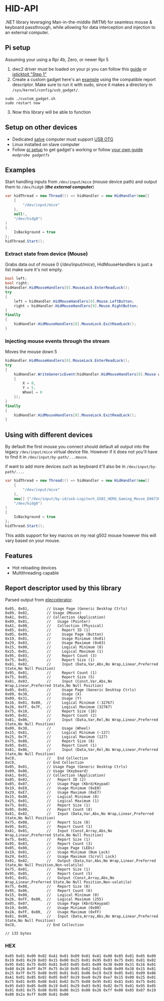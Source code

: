 # HID-API
.NET library leveraging Man-in-the-middle (MITM) for seamless mouse & keyboard passthrough, while allowing for data interception and injection to an external computer.

## Pi setup
Assuming your using a Rpi 4b, Zero, or newer Rpi 5
1. dwc2 driver must be loaded on your pi you can follow this [guide](https://gist.github.com/gbaman/975e2db164b3ca2b51ae11e45e8fd40a?permalink_comment_id=2970837) or [isticktoit "Step 1"](https://www.isticktoit.net/?p=1383)
2. Create a custom gadget here's an [example](./examples/custom_gadget.sh) using the compatible report descriptor. Make sure to run it with sudo, since it makes a directory in ``/sys/kernel/config/usb_gadget/``.
```
sudo ./custom_gadget.sh
sudo restart now
```
3. Now this library will be able to function

## Setup on other devices
- Dedicated [salve](https://en.wikipedia.org/wiki/Master/slave_(technology)) computer must support [USB OTG](https://en.wikipedia.org/wiki/USB_On-The-Go)
- Linux installed on slave computer
- Follow [pi setup](#pi-setup) to get gadget's working or follow [your own guide](https://google.com) _``modprobe gadgetfs``_

## Examples
Start handling inputs from ``/dev/input/mice`` (mouse device path) and output them to ``/dev/hidg0`` (**_the external computer_**)
```c#
var hidThread = new Thread(() => hidHandler = new HidHandler(new[]
    {
        "/dev/input/mice"
    },
    null!, 
    "/dev/hidg0")
)
{
    IsBackground = true
};
hidThread.Start();
```

### Extract state from device (Mouse)
Grabs data out of mouse 0 (*_/dev/input/mice_*), HidMouseHandlers is just a list make sure it's not empty. 
```c#
bool left;
bool right;
hidHandler.HidMouseHandlers[0].MouseLock.EnterReadLock();
try
{
    left = hidHandler.HidMouseHandlers[0].Mouse.LeftButton;
    right = hidHandler.HidMouseHandlers[0].Mouse.RightButton;
}
finally
{
    hidHandler.HidMouseHandlers[0].MouseLock.ExitReadLock();
}
```

### Injecting mouse events through the stream
Moves the mouse down 5 
```c#
hidHandler.HidMouseHandlers[0].MouseLock.EnterReadLock();
try
{
    hidHandler.WriteGenericEvent(hidHandler.HidMouseHandlers[0].Mouse with
    {
        X = 0,
        Y = 5,
        Wheel = 0
    });
}
finally
{
    hidHandler.HidMouseHandlers[0].MouseLock.ExitReadLock();
}
```

## Using with different devices
By default the first mouse you connect should default all output into the legacy ``/dev/input/mice`` virtual device file.
However if it does not you'll have to find it in ``/dev/input/by-path/...mouse``.

if want to add more devices such as keyboard it'll also be in ``/dev/input/by-path/...``.

```c#
var hidThread = new Thread(() => hidHandler = new HidHandler(new[]
    {
        "/dev/input/mice"
    },
    new[] {"/dev/input/by-id/usb-Logitech_G502_HERO_Gaming_Mouse_D86730BE8888-if01-event-kbd"}, 
    "/dev/hidg0")
)
{
    IsBackground = true
};
hidThread.Start();
```
This adds support for key macros on my real g502 mouse however this will vary based on your mouse. 

## Features
- Hot reloading devices
- Multithreading capable

## Report descriptor used by this library
Parsed output from [eleccelerator](https://eleccelerator.com/usbdescreqparser).
```
0x05, 0x01,        // Usage Page (Generic Desktop Ctrls)
0x09, 0x02,        // Usage (Mouse)
0xA1, 0x01,        // Collection (Application)
0x09, 0x01,        //   Usage (Pointer)
0xA1, 0x00,        //   Collection (Physical)
0x85, 0x01,        //     Report ID (1)
0x05, 0x09,        //     Usage Page (Button)
0x19, 0x01,        //     Usage Minimum (0x01)
0x29, 0x03,        //     Usage Maximum (0x03)
0x15, 0x00,        //     Logical Minimum (0)
0x25, 0x01,        //     Logical Maximum (1)
0x95, 0x03,        //     Report Count (3)
0x75, 0x01,        //     Report Size (1)
0x81, 0x02,        //     Input (Data,Var,Abs,No Wrap,Linear,Preferred State,No Null Position)
0x95, 0x01,        //     Report Count (1)
0x75, 0x05,        //     Report Size (5)
0x81, 0x03,        //     Input (Const,Var,Abs,No Wrap,Linear,Preferred State,No Null Position)
0x05, 0x01,        //     Usage Page (Generic Desktop Ctrls)
0x09, 0x30,        //     Usage (X)
0x09, 0x31,        //     Usage (Y)
0x16, 0x01, 0x80,  //     Logical Minimum (-32767)
0x26, 0xFF, 0x7F,  //     Logical Maximum (32767)
0x75, 0x10,        //     Report Size (16)
0x95, 0x02,        //     Report Count (2)
0x81, 0x06,        //     Input (Data,Var,Rel,No Wrap,Linear,Preferred State,No Null Position)
0x09, 0x38,        //     Usage (Wheel)
0x15, 0x81,        //     Logical Minimum (-127)
0x25, 0x7F,        //     Logical Maximum (127)
0x75, 0x08,        //     Report Size (8)
0x95, 0x01,        //     Report Count (1)
0x81, 0x06,        //     Input (Data,Var,Rel,No Wrap,Linear,Preferred State,No Null Position)
0xC0,              //   End Collection
0xC0,              // End Collection
0x05, 0x01,        // Usage Page (Generic Desktop Ctrls)
0x09, 0x06,        // Usage (Keyboard)
0xA1, 0x01,        // Collection (Application)
0x85, 0x02,        //   Report ID (2)
0x05, 0x07,        //   Usage Page (Kbrd/Keypad)
0x19, 0xE0,        //   Usage Minimum (0xE0)
0x29, 0xE7,        //   Usage Maximum (0xE7)
0x15, 0x00,        //   Logical Minimum (0)
0x25, 0x01,        //   Logical Maximum (1)
0x75, 0x01,        //   Report Size (1)
0x95, 0x08,        //   Report Count (8)
0x81, 0x02,        //   Input (Data,Var,Abs,No Wrap,Linear,Preferred State,No Null Position)
0x75, 0x08,        //   Report Size (8)
0x95, 0x01,        //   Report Count (1)
0x81, 0x01,        //   Input (Const,Array,Abs,No Wrap,Linear,Preferred State,No Null Position)
0x75, 0x01,        //   Report Size (1)
0x95, 0x03,        //   Report Count (3)
0x05, 0x08,        //   Usage Page (LEDs)
0x19, 0x01,        //   Usage Minimum (Num Lock)
0x29, 0x03,        //   Usage Maximum (Scroll Lock)
0x91, 0x02,        //   Output (Data,Var,Abs,No Wrap,Linear,Preferred State,No Null Position,Non-volatile)
0x75, 0x01,        //   Report Size (1)
0x95, 0x05,        //   Report Count (5)
0x91, 0x01,        //   Output (Const,Array,Abs,No Wrap,Linear,Preferred State,No Null Position,Non-volatile)
0x75, 0x08,        //   Report Size (8)
0x95, 0x06,        //   Report Count (6)
0x15, 0x00,        //   Logical Minimum (0)
0x26, 0xFF, 0x00,  //   Logical Maximum (255)
0x05, 0x07,        //   Usage Page (Kbrd/Keypad)
0x19, 0x00,        //   Usage Minimum (0x00)
0x2A, 0xFF, 0x00,  //   Usage Maximum (0xFF)
0x81, 0x00,        //   Input (Data,Array,Abs,No Wrap,Linear,Preferred State,No Null Position)
0xC0,              // End Collection

// 133 bytes
```

### HEX
```
0x05 0x01 0x09 0x02 0xA1 0x01 0x09 0x01 0xA1 0x00 0x85 0x01 0x05 0x09 0x19 0x01 0x29 0x03 0x15 0x00 0x25 0x01 0x95 0x03 0x75 0x01 0x81 0x02 0x95 0x01 0x75 0x05 0x81 0x03 0x05 0x01 0x09 0x30 0x09 0x31 0x16 0x01 0x80 0x26 0xFF 0x7F 0x75 0x10 0x95 0x02 0x81 0x06 0x09 0x38 0x15 0x81 0x25 0x7F 0x75 0x08 0x95 0x01 0x81 0x06 0xC0 0xC0 0x05 0x01 0x09 0x06 0xA1 0x01 0x85 0x02 0x05 0x07 0x19 0xe0 0x29 0xe7 0x15 0x00 0x25 0x01 0x75 0x01 0x95 0x08 0x81 0x02 0x75 0x08 0x95 0x01 0x81 0x01 0x75 0x01 0x95 0x03 0x05 0x08 0x19 0x01 0x29 0x03 0x91 0x02 0x75 0x01 0x95 0x05 0x91 0x01 0x75 0x08 0x95 0x06 0x15 0x00 0x26 0xff 0x00 0x05 0x07 0x19 0x00 0x2a 0xff 0x00 0x81 0x00 
```